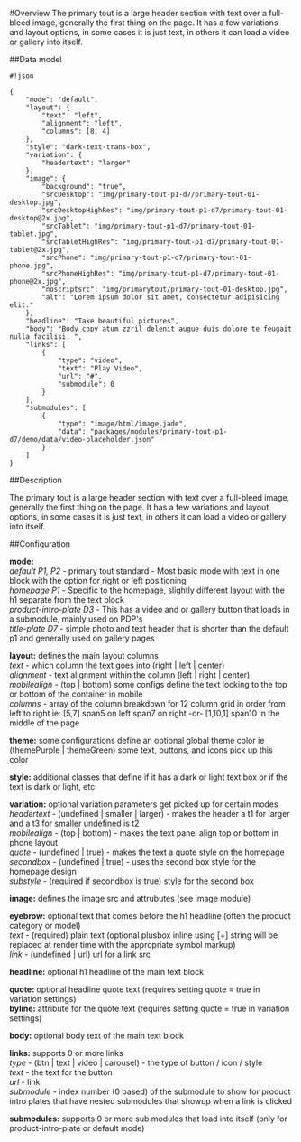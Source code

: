#Overview
The primary tout is a large header section with text over a full-bleed image, generally the first thing on the page. It has a few variations and layout options, in some cases it is just text, in others it can load a video or gallery into itself. 

##Data model

```
#!json

{
    "mode": "default",
    "layout": {
        "text": "left",
        "alignment": "left",
        "columns": [8, 4]
    },
    "style": "dark-text-trans-box",
    "variation": {
        "headertext": "larger"
    },
    "image": {
        "background": "true",
        "srcDesktop": "img/primary-tout-p1-d7/primary-tout-01-desktop.jpg",
        "srcDesktopHighRes": "img/primary-tout-p1-d7/primary-tout-01-desktop@2x.jpg",
        "srcTablet": "img/primary-tout-p1-d7/primary-tout-01-tablet.jpg",
        "srcTabletHighRes": "img/primary-tout-p1-d7/primary-tout-01-tablet@2x.jpg",
        "srcPhone": "img/primary-tout-p1-d7/primary-tout-01-phone.jpg",
        "srcPhoneHighRes": "img/primary-tout-p1-d7/primary-tout-01-phone@2x.jpg",
        "noscriptsrc": "img/primarytout/primary-tout-01-desktop.jpg",
        "alt": "Lorem ipsum dolor sit amet, consectetur adipisicing elit."
    },
    "headline": "Take beautiful pictures",
    "body": "Body copy atum zzril delenit augue duis dolore te feugait nulla facilisi. ",
    "links": [
        {
            "type": "video",
            "text": "Play Video",
            "url": "#",
            "submodule": 0
        }
    ],
    "submodules": [
        {
            "type": "image/html/image.jade",
            "data": "packages/modules/primary-tout-p1-d7/demo/data/video-placeholder.json"
        }
    ]
}

```

##Description 

The primary tout is a large header section with text over a full-bleed image, generally the first thing on the page. It has a few variations and layout options, in some cases it is just text, in others it can load a video or gallery into itself.

##Configuration 

**mode:**  
*default P1, P2* - primary tout standard - Most basic mode with text in one block with the option for right or left positioning  
*homepage P1* - Specific to the homepage, slightly different layout with the h1 separate from the text block  
*product-intro-plate D3* - This has a video and or gallery button that loads in a submodule, mainly used on PDP's   
*title-plate D7* - simple photo and text header that is shorter than the default p1 and generally used on gallery pages  

**layout:** defines the main layout columns  
*text* - which column the text goes into (right | left | center)  
*alignment* - text alignment within the column (left | right | center)  
*mobilealign* - (top | bottom) some configs define the text locking to the top or bottom of the container in mobile  
*columns* - array of the column breakdown for 12 column grid in order from left to right ie: [5,7] span5 on left span7 on right -or- [1,10,1] span10 in the middle of the page  

**theme:** some configurations define an optional global theme color ie (themePurple | themeGreen) some text, buttons, and icons pick up this color  

**style:** additional classes that define if it has a dark or light text box or if the text is dark or light, etc  

**variation:** optional variation parameters get picked up for certain modes  
*headertext* - (undefined | smaller | larger) - makes the header a t1 for larger and a t3 for smaller undefined is t2  
*mobilealign* - (top | bottom) - makes the text panel align top or bottom in phone layout  
*quote* - (undefined | true) - makes the text a quote style on the homepage  
*secondbox* - (undefined | true) - uses the second box style for the homepage design  
*substyle* - (required if secondbox is true) style for the second box  

**image:** defines the image src and attrubutes (see image module)

**eyebrow:** optional text that comes before the h1 headline (often the product category or model)  
*text* - (required) plain text (optional plusbox inline using [+] string will be replaced at render time with the appropriate symbol markup)  
*link* - (undefined | url) url for a link src  

**headline:** optional h1 headline of the main text block  

**quote:** optional headline quote text (requires setting quote = true in variation settings)  
**byline:** attribute for the quote text (requires setting quote = true in variation settings)  

**body:** optional body text of the main text block  

**links:** supports 0 or more links  
*type* - (btn | text | video | carousel) - the type of button / icon / style  
*text* - the text for the button  
*url* - link  
*submodule* - index number (0 based) of the submodule to show for product intro plates that have nested submodules that showup when a link is clicked  

**submodules:** supports 0 or more sub modules that load into itself (only for product-intro-plate or default mode)
